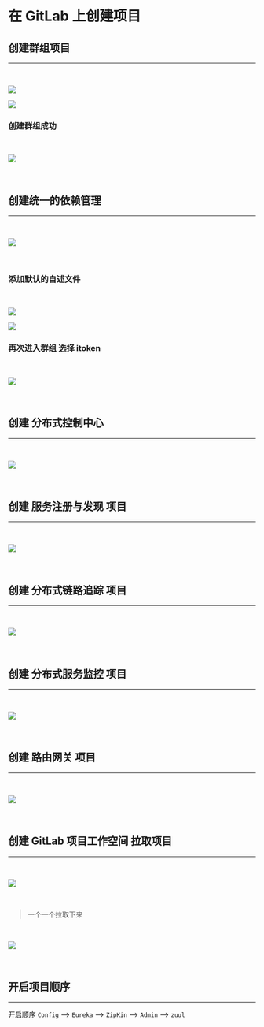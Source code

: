 # **在 GitLab 上创建项目**

## **创建群组项目**
---
<br />

![](/docs/assets/spring-cloud-itoken-prepare/yky-1584266705.png)

![](/docs/assets/spring-cloud-itoken-prepare/yky-19276482384.png)

### **创建群组成功** 

<br />

![](/docs/assets/spring-cloud-itoken-prepare/yky-1231236612.png)

<br />

## **创建统一的依赖管理**
---

<br />

![](/docs/assets/spring-cloud-itoken-prepare/yky-1827461273.png)

<br />

### **添加默认的自述文件**

<br />

![](/docs/assets/spring-cloud-itoken-prepare/yky-1927461233.png)

![](/docs/assets/spring-cloud-itoken-prepare/yky-1917256312.png)

### **再次进入群组 选择 itoken**

<br />

![](/docs/assets/spring-cloud-itoken-prepare/yky-192736123.png)

<br />

## **创建 分布式控制中心**
---

<br />

![](/docs/assets/spring-cloud-itoken-prepare/yky-102837612.png)

<br />

## **创建 服务注册与发现 项目**
---

<br />

![](/docs/assets/spring-cloud-itoken-prepare/yky-1982736123.png)

<br />

## **创建 分布式链路追踪 项目**
---

<br />

![](/docs/assets/spring-cloud-itoken-prepare/yky-123881272.png)

<br />

## **创建 分布式服务监控 项目**
---

<br />

![](/docs/assets/spring-cloud-itoken-prepare/yky-181726312.png)

<br />

## **创建 路由网关 项目**
---

<br />

![](/docs/assets/spring-cloud-itoken-prepare/yky-192731233.png)

<br />

## **创建 GitLab 项目工作空间 拉取项目**
---
<br />

![](/docs/assets/spring-cloud-itoken-prepare/yky-20200626145508.png)

<br />

> 一个一个拉取下来

<br />

![](/docs/assets/spring-cloud-itoken-prepare/yky-20200626145831.png)

<br />

## **开启项目顺序**
---

开启顺序 `Config` --> `Eureka` --> `ZipKin` --> `Admin` --> `zuul`
